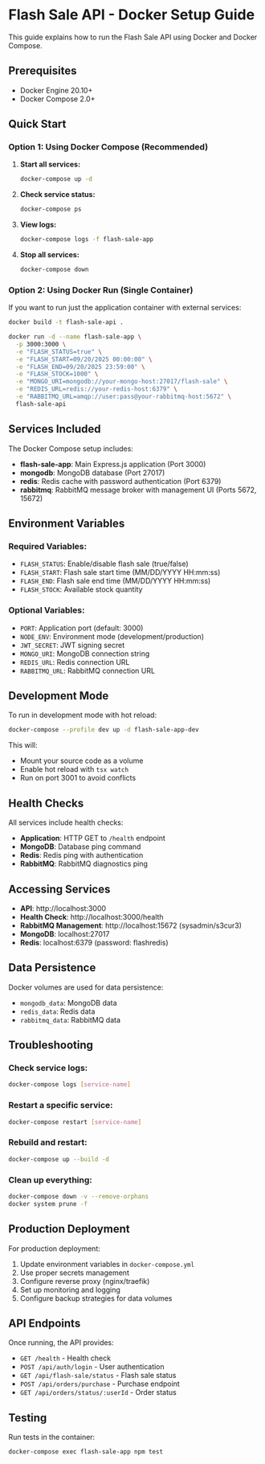 # Flash Sale API - Docker Setup Guide

This guide explains how to run the Flash Sale API using Docker and Docker Compose.

## Prerequisites

- Docker Engine 20.10+
- Docker Compose 2.0+

## Quick Start

### Option 1: Using Docker Compose (Recommended)

1. **Start all services:**
   ```bash
   docker-compose up -d
   ```

2. **Check service status:**
   ```bash
   docker-compose ps
   ```

3. **View logs:**
   ```bash
   docker-compose logs -f flash-sale-app
   ```

4. **Stop all services:**
   ```bash
   docker-compose down
   ```

### Option 2: Using Docker Run (Single Container)

If you want to run just the application container with external services:

```bash
docker build -t flash-sale-api .

docker run -d --name flash-sale-app \
  -p 3000:3000 \
  -e "FLASH_STATUS=true" \
  -e "FLASH_START=09/20/2025 00:00:00" \
  -e "FLASH_END=09/20/2025 23:59:00" \
  -e "FLASH_STOCK=1000" \
  -e "MONGO_URI=mongodb://your-mongo-host:27017/flash-sale" \
  -e "REDIS_URL=redis://your-redis-host:6379" \
  -e "RABBITMQ_URL=amqp://user:pass@your-rabbitmq-host:5672" \
  flash-sale-api
```

## Services Included

The Docker Compose setup includes:

- **flash-sale-app**: Main Express.js application (Port 3000)
- **mongodb**: MongoDB database (Port 27017)
- **redis**: Redis cache with password authentication (Port 6379)
- **rabbitmq**: RabbitMQ message broker with management UI (Ports 5672, 15672)

## Environment Variables

### Required Variables:
- `FLASH_STATUS`: Enable/disable flash sale (true/false)
- `FLASH_START`: Flash sale start time (MM/DD/YYYY HH:mm:ss)
- `FLASH_END`: Flash sale end time (MM/DD/YYYY HH:mm:ss)
- `FLASH_STOCK`: Available stock quantity

### Optional Variables:
- `PORT`: Application port (default: 3000)
- `NODE_ENV`: Environment mode (development/production)
- `JWT_SECRET`: JWT signing secret
- `MONGO_URI`: MongoDB connection string
- `REDIS_URL`: Redis connection URL
- `RABBITMQ_URL`: RabbitMQ connection URL

## Development Mode

To run in development mode with hot reload:

```bash
docker-compose --profile dev up -d flash-sale-app-dev
```

This will:
- Mount your source code as a volume
- Enable hot reload with `tsx watch`
- Run on port 3001 to avoid conflicts

## Health Checks

All services include health checks:
- **Application**: HTTP GET to `/health` endpoint
- **MongoDB**: Database ping command
- **Redis**: Redis ping with authentication
- **RabbitMQ**: RabbitMQ diagnostics ping

## Accessing Services

- **API**: http://localhost:3000
- **Health Check**: http://localhost:3000/health
- **RabbitMQ Management**: http://localhost:15672 (sysadmin/s3cur3)
- **MongoDB**: localhost:27017
- **Redis**: localhost:6379 (password: flashredis)

## Data Persistence

Docker volumes are used for data persistence:
- `mongodb_data`: MongoDB data
- `redis_data`: Redis data
- `rabbitmq_data`: RabbitMQ data

## Troubleshooting

### Check service logs:
```bash
docker-compose logs [service-name]
```

### Restart a specific service:
```bash
docker-compose restart [service-name]
```

### Rebuild and restart:
```bash
docker-compose up --build -d
```

### Clean up everything:
```bash
docker-compose down -v --remove-orphans
docker system prune -f
```

## Production Deployment

For production deployment:

1. Update environment variables in `docker-compose.yml`
2. Use proper secrets management
3. Configure reverse proxy (nginx/traefik)
4. Set up monitoring and logging
5. Configure backup strategies for data volumes

## API Endpoints

Once running, the API provides:
- `GET /health` - Health check
- `POST /api/auth/login` - User authentication
- `GET /api/flash-sale/status` - Flash sale status
- `POST /api/orders/purchase` - Purchase endpoint
- `GET /api/orders/status/:userId` - Order status

## Testing

Run tests in the container:
```bash
docker-compose exec flash-sale-app npm test
```